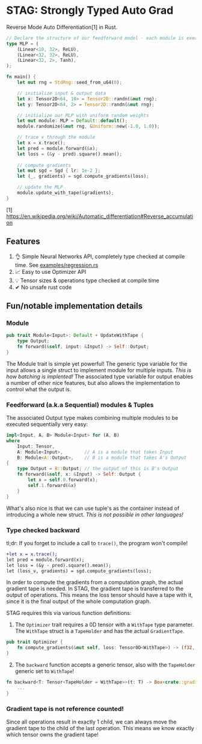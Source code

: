 # STAG: Strongly Typed Auto Grad

Reverse Mode Auto Differentiation[1] in Rust.

```rust
// Declare the structure of our feedforward model - each module is executed sequentially
type MLP = (
    (Linear<10, 32>, ReLU),
    (Linear<32, 32>, ReLU),
    (Linear<32, 2>, Tanh),
);

fn main() {
    let mut rng = StdRng::seed_from_u64(0);

    // initialize input & output data
    let x: Tensor2D<64, 10> = Tensor2D::randn(&mut rng);
    let y: Tensor2D<64, 2> = Tensor2D::randn(&mut rng);

    // initialize our MLP with uniform random weights
    let mut module: MLP = Default::default();
    module.randomize(&mut rng, &Uniform::new(-1.0, 1.0));

    // trace x through the module
    let x = x.trace();
    let pred = module.forward(&x);
    let loss = (&y - pred).square().mean();
    
    // compute gradients
    let mut sgd = Sgd { lr: 1e-2 };
    let (_, gradients) = sgd.compute_gradients(loss);

    // update the MLP
    module.update_with_tape(&gradients);
}
```

[1] https://en.wikipedia.org/wiki/Automatic_differentiation#Reverse_accumulation


## Features

1. 👌 Simple Neural Networks API, completely type checked at compile time. See [examples/regression.rs](examples/regression.rs)
2. 📈 Easy to use Optimizer API
3. 💡 Tensor sizes & operations type checked at compile time
4. ✔ No unsafe rust code

## Fun/notable implementation details

### Module

```rust
pub trait Module<Input>: Default + UpdateWithTape {
    type Output;
    fn forward(&self, input: &Input) -> Self::Output;
}
```

The Module trait is simple yet powerful! The generic type variable for the input allows a single struct to implement module for multiple inputs. *This is how batching is implented!* The associated type variable for output enables a number of other nice features, but also allows the implementation to control what the output is.

### Feedforward (a.k.a Sequential) modules & Tuples

The associated Output type makes combining multiple modules to be executed sequentially very easy:

```rust
impl<Input, A, B> Module<Input> for (A, B)
where
    Input: Tensor,
    A: Module<Input>,        // A is a module that takes Input
    B: Module<A::Output>,    // B is a module that takes A's Output
{
    type Output = B::Output; // the output of this is B's Output
    fn forward(&self, x: &Input) -> Self::Output {
        let x = self.0.forward(x);
        self.1.forward(&x)
    }
}
```

What's also nice is that we can use tuple's as the container instead of introducing a whole new struct. *This is not possible in other languages!*

### Type checked backward

tl;dr: If you forget to include a call to `trace()`, the program won't compile!

```diff
+let x = x.trace();
let pred = module.forward(x);
let loss = (&y - pred).square().mean();
let (loss_v, gradients) = sgd.compute_gradients(loss);
```

In order to compute the gradients from a computation graph, the actual gradient tape is needed.
In STAG, the gradient tape is transferred to the output of operations. This means the loss tensor
should have a tape with it, since it is the final output of the whole computation graph.

STAG requires this via various function definitions:

1. The `Optimizer` trait requires a 0D tensor with a `WithTape` type parameter. The `WithTape` struct is a `TapeHolder` and has the actual `GradientTape`.

```rust
pub trait Optimizer {
    fn compute_gradients(&mut self, loss: Tensor0D<WithTape>) -> (f32, Box<GradientTape>);
}
```

2. The `backward` function accepts a generic tensor, also with the `TapeHolder` generic set to `WithTape`!

```rust
fn backward<T: Tensor<TapeHolder = WithTape>>(t: T) -> Box<crate::gradients::GradientTape> {
    ...
}
```

### Gradient tape is not reference counted!

Since all operations result in exactly 1 child, we can always move the gradient tape to the child of the last operation. This means we know exactly which tensor owns the gradient tape!
